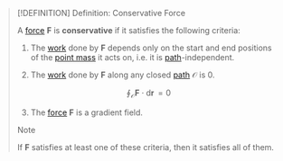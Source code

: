 >[!DEFINITION] Definition: Conservative Force
>
>A [force](../Force.md) $\boldsymbol{F}$ is **conservative** if it satisfies the following criteria:
>
>1. The [work](Work.md) done by $\boldsymbol{F}$ depends only on the start and end positions of the [point mass](../../Physical%20Systems/Point%20Masses/Point%20Mass.md) it acts on, i.e. it is [path](../../Kinematics/Translation/Position.md)-independent.
>
>2. The [work](Work.md) done by $\boldsymbol{F}$ along any closed [path](../../Kinematics/Translation/Position.md) $\mathcal{O}$ is $0$.
>
>$$\oint_{\mathcal{O}}\boldsymbol{F} \cdot \mathop{\mathrm{d}\boldsymbol{r}} = 0$$
>
>3. The [force](../Force.md) $\boldsymbol{F}$ is a gradient field.
>
>>[!NOTE]
>>
>>If $\boldsymbol{F}$ satisfies at least one of these criteria, then it satisfies all of them.
>>
>